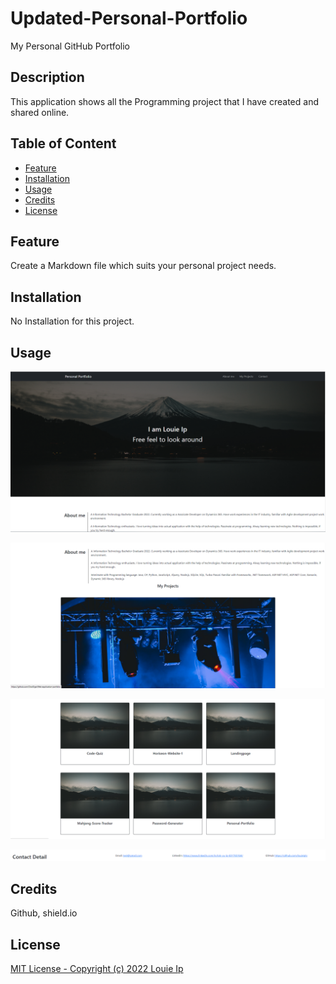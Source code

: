# Updated-Personal-Portfolio

My Personal GitHub Portfolio

## Description

This application shows all the Programming project that I have created and shared online.

## Table of Content

  - [Feature](#feature)
  - [Installation](#installation)
  - [Usage](#usage)
  - [Credits](#credits)
  - [License](#license)

## Feature

Create a Markdown file which suits your personal project needs.

## Installation

No Installation for this project. 

## Usage

![screenshot1](Screenshots/screenshot1.png)


![screenshot2](Screenshots/screenshot2.png)


![screenshot3](Screenshots/screenshot3.png)


![screenshot4](Screenshots/screenshot4.png)





## Credits

Github, shield.io

## License
[MIT License - Copyright (c) 2022 Louie Ip](./LICENSE)